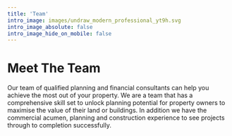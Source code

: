 ```yaml
---
title: 'Team'
intro_image: images/undraw_modern_professional_yt9h.svg
intro_image_absolute: false
intro_image_hide_on_mobile: false
---
```


# Meet The Team

Our team of qualified planning and financial consultants can help you achieve the most out of your property. We are a team that has a comprehensive skill set to unlock planning potential for property owners to maximise the value of their land or buildings. In addition we have the  commercial acumen, planning and construction experience to see projects through to completion successfully. 
